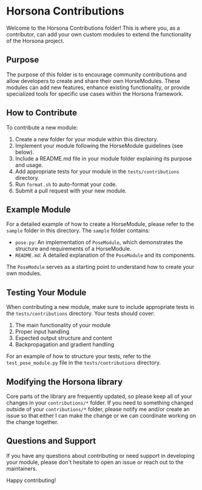 # Horsona Contributions

Welcome to the Horsona Contributions folder! This is where you, as a contributor, can add your own custom modules to extend the functionality of the Horsona project.

## Purpose

The purpose of this folder is to encourage community contributions and allow developers to create and share their own HorseModules. These modules can add new features, enhance existing functionality, or provide specialized tools for specific use cases within the Horsona framework.

## How to Contribute

To contribute a new module:

1. Create a new folder for your module within this directory.
2. Implement your module following the HorseModule guidelines (see below).
3. Include a README.md file in your module folder explaining its purpose and usage.
4. Add appropriate tests for your module in the `tests/contributions` directory.
5. Run `format.sh` to auto-format your code.
6. Submit a pull request with your new module.

## Example Module

For a detailed example of how to create a HorseModule, please refer to the `sample` folder in this directory. The `sample` folder contains:

- `pose.py`: An implementation of `PoseModule`, which demonstrates the structure and requirements of a HorseModule.
- `README.md`: A detailed explanation of the `PoseModule` and its components.

The `PoseModule` serves as a starting point to understand how to create your own modules.

## Testing Your Module

When contributing a new module, make sure to include appropriate tests in the `tests/contributions` directory. Your tests should cover:

1. The main functionality of your module
2. Proper input handling
3. Expected output structure and content
4. Backpropagation and gradient handling

For an example of how to structure your tests, refer to the `test_pose_module.py` file in the `tests/contributions` directory.

## Modifying the Horsona library
Core parts of the library are frequently updated, so please keep all of your changes in your `contributions/*` folder. If you need to something changed outside of your `contributions/*` folder, please notify me and/or create an issue so that either I can make the change or we can coordinate working on the change together.

## Questions and Support

If you have any questions about contributing or need support in developing your module, please don't hesitate to open an issue or reach out to the maintainers.

Happy contributing!
